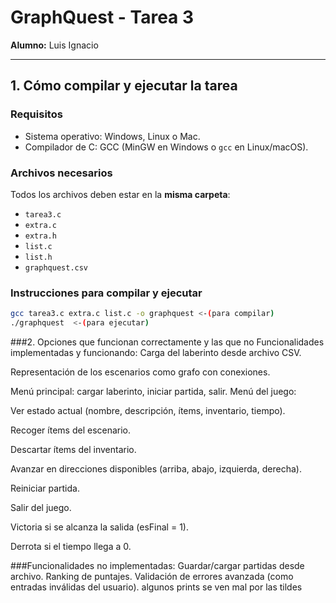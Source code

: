# GraphQuest - Tarea 3

**Alumno:** Luis Ignacio  

---

## 1. Cómo compilar y ejecutar la tarea

###  Requisitos
- Sistema operativo: Windows, Linux o Mac.
- Compilador de C: GCC (MinGW en Windows o `gcc` en Linux/macOS).

###  Archivos necesarios
Todos los archivos deben estar en la **misma carpeta**:
- `tarea3.c`
- `extra.c`
- `extra.h`
- `list.c`
- `list.h`
- `graphquest.csv` 

###  Instrucciones para compilar y ejecutar

```bash
gcc tarea3.c extra.c list.c -o graphquest <-(para compilar)
./graphquest  <-(para ejecutar)
```
###2. Opciones que funcionan correctamente y las que no
Funcionalidades implementadas y funcionando:
Carga del laberinto desde archivo CSV.

Representación de los escenarios como grafo con conexiones.

Menú principal: cargar laberinto, iniciar partida, salir.
Menú del juego:

Ver estado actual (nombre, descripción, ítems, inventario, tiempo).

Recoger ítems del escenario.

Descartar ítems del inventario.

Avanzar en direcciones disponibles (arriba, abajo, izquierda, derecha).

Reiniciar partida.

Salir del juego.

Victoria si se alcanza la salida (esFinal = 1).

Derrota si el tiempo llega a 0.

###Funcionalidades no implementadas:
 Guardar/cargar partidas desde archivo.
 Ranking de puntajes.
 Validación de errores avanzada (como entradas inválidas del usuario).
 algunos prints se ven mal por las tildes
 


